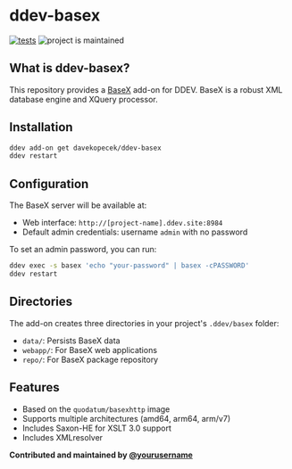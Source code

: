 # ddev-basex

[![tests](https://github.com/yourusername/ddev-basex/actions/workflows/tests.yml/badge.svg)](https://github.com/yourusername/ddev-basex/actions/workflows/tests.yml) ![project is maintained](https://img.shields.io/maintenance/yes/2024.svg)

## What is ddev-basex?

This repository provides a [BaseX](https://basex.org) add-on for DDEV. BaseX is a robust XML database engine and XQuery processor.

## Installation

```bash
ddev add-on get davekopecek/ddev-basex
ddev restart
```

## Configuration

The BaseX server will be available at:
- Web interface: `http://[project-name].ddev.site:8984`
- Default admin credentials: username `admin` with no password

To set an admin password, you can run:
```bash
ddev exec -s basex 'echo "your-password" | basex -cPASSWORD'
ddev restart
```

## Directories

The add-on creates three directories in your project's `.ddev/basex` folder:
- `data/`: Persists BaseX data
- `webapp/`: For BaseX web applications
- `repo/`: For BaseX package repository

## Features

- Based on the `quodatum/basexhttp` image
- Supports multiple architectures (amd64, arm64, arm/v7)
- Includes Saxon-HE for XSLT 3.0 support
- Includes XMLresolver

**Contributed and maintained by [@yourusername](https://github.com/yourusername)** 